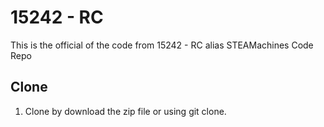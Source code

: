 # 15242 - RC

This is the official of the code from 15242 - RC alias STEAMachines Code Repo

## Clone
1. Clone by download the zip file or using git clone.

